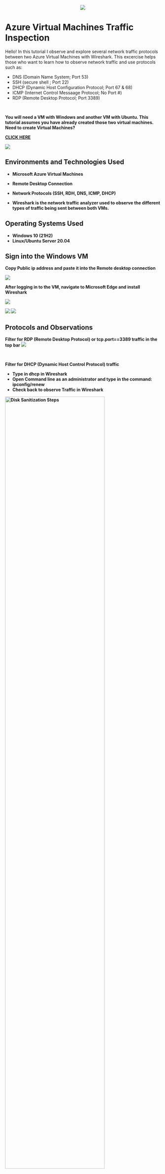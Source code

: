 <p align="center">
<img src="https://i.imgur.com/wJ6cg4s.png">
</p>

<h1>Azure Virtual Machines Traffic Inspection</h1>
Hello! In this tutorial I observe and explore several network traffic protocols between two Azure Virtual Machines with Wireshark. This excercise helps those who want to learn how to observe network traffic and use protocols such as: </p>                                                               

- DNS (Domain Name System; Port 53)
- SSH (secure shell ; Port 22)
- DHCP (Dynamic Host Configuration Protocol; Port 67 & 68)
- ICMP (Internet Control Messaage Protocol; No Port #)
- RDP (Remote Desktop Protocol; Port 3389)
<br />

<b> You will need a VM with Windows and another VM with Ubuntu. This tutorial assumes you have already created those two virtual machines. Need to create Virtual Machines?
                                                                 
<a href="https://github.com/AsiaPonder001/Resource-Groups-and-V-Ms">CLICK HERE</a>

<img src="https://i.imgur.com/xocmOjp.png">
</p>

<h2>Environments and Technologies Used</h2>

- Microsoft Azure Virtual Machines

- Remote Desktop Connection

- Network Protocols (SSH, RDH, DNS, ICMP, DHCP)

- Wireshark is the network traffic analyzer used to observe the different types of traffic being sent between both VMs.

<h2>Operating Systems Used </h2>

- Windows 10 (21H2)
- Linux/Ubuntu Server 20.04 


<h2> Sign into the Windows VM </h2>

<b> Copy Public ip address and paste it into the Remote desktop connection </b>

<img src="https://i.imgur.com/K79BJvW.png">

<b>After logging in to the VM, navigate to Microsoft Edge and install Wireshark </b>

<img src="https://i.imgur.com/It0Ez7A.png">
<p>
<img src="i.https://imgur.com/IBt3KUh.png">
<img src="https://i.imgur.com/7PlTD8N.png">
</p>

<h2>Protocols and Observations </h2>
<b>Filter for RDP (Remote Desktop Protocol) or tcp.port==3389 traffic in the top bar</b>

<img src="https://i.imgur.com/xaqENca.png">
</p>
<br />


<b> Filter for DHCP (Dynamic Host Control Protocol) traffic </b>
- Type in dhcp in Wireshark
- Open Command line as an administrator and type in the command: ipconfig/renew
- Check back to observe Traffic in Wireshark


<img src="https://imgur.com/Gi74JxZ.png" height="80%" width="80%" alt="Disk Sanitization Steps"/>
</p>
<br />


<b> Filter for DNS (Domain Name System) traffic</b>

- Type in dns in Wireshark
- Open Command line as an administrator and type in the nslook up for a website (ex: nslookup www.google.com)
- Check back to observe dns traffic in Wireshark

<p>
<img src="https://imgur.com/NQQTI7C.png " height="80%" width="80%" alt="Disk Sanitization Steps"/>
</p>
<br />


<b>Filter for SSH (Secure Shell) traffic </b>

- Type in ssh
- Open Powershell
- type command: <b>ssh (username of vm)@private ip address</b>
- That will prompt for you to put in the password
- check back to observe ssh traffic in Wireshark

<p>
<img src="https://imgur.com/2lxIu4v.png" height="80%" width="80%" alt="Disk Sanitization Steps"/>
</p>
<br />


<b> Filter for ICMP (internet Control Message Protocol) traffic </b>

- Type in icmp
- Open CMD and perpetually ping LinuxVM with the command (ping -t(private ip address)
- Observe the constant pinging and the responses from LinuxVM on CMD
- Check back to observe icmp traffic in Wireshark

<br />
<p>
<img src="https://imgur.com/cgRnPPG.png" height="80%" width="80%" alt="Disk Sanitization Steps"/>
</p>
<br />
<br />

<b>Change the Inbound firewall rule to deny ICMP traffic</b>

<p>In the Azure Portal to go your LinuxVm > Click on Networking > Click on Add inbound security rule</p>

- Select ICMP
- Select Deny
- Create as 200
- Click save


<p>
<img src="https://imgur.com/gKmvkuS.png" height="80%" width="80%" alt="Disk Sanitization Steps"/>
</p>
<br />
<br />


<b> Observe ping request times out in CMD </b> 

<p> The ping request times out after we denied the firewall rule and blocked icmp traffic </p>

<img src="https://imgur.com/dMWGgWi.png" height="80%" width="80%" alt="Disk Sanitization Steps"/>
</p>
<br />
